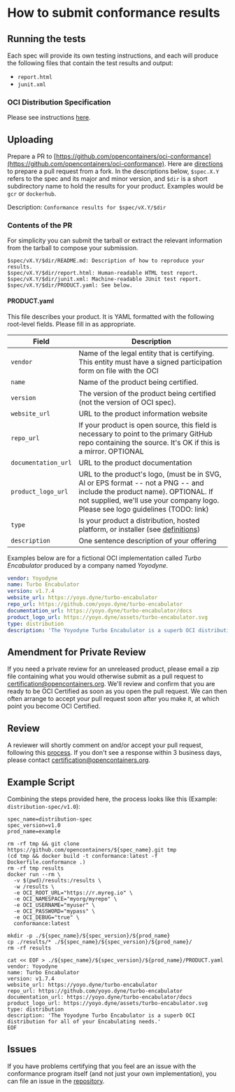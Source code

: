 # How to submit conformance results

## Running the tests

Each spec will provide its own testing instructions, and each will produce 
the following files that contain the test results and output:
- `report.html`
- `junit.xml`

### OCI Distribution Specification

Please see instructions [here](https://github.com/opencontainers/distribution-spec/blob/master/conformance/README.md).

## Uploading

Prepare a PR to
[https://github.com/opencontainers/oci-conformance](https://github.com/opencontainers/oci-conformance).
Here are [directions](https://help.github.com/en/articles/creating-a-pull-request-from-a-fork) to
prepare a pull request from a fork.
In the descriptions below, `$spec.X.Y` refers to the spec and its major and minor
version, and `$dir` is a short subdirectory name to hold the results for your
product.  Examples would be `gcr` or `dockerhub`.

Description: `Conformance results for $spec/vX.Y/$dir`

### Contents of the PR

For simplicity you can submit the tarball or extract the relevant information from the tarball to compose your submission. 

```
$spec/vX.Y/$dir/README.md: Description of how to reproduce your results.
$spec/vX.Y/$dir/report.html: Human-readable HTML test report.
$spec/vX.Y/$dir/junit.xml: Machine-readable JUnit test report.
$spec/vX.Y/$dir/PRODUCT.yaml: See below.
```

#### PRODUCT.yaml

This file describes your product. It is YAML formatted with the following root-level fields. Please fill in as appropriate.

| Field               | Description |
| ------------------- | ----------- |
| `vendor`            | Name of the legal entity that is certifying. This entity must have a signed participation form on file with the OCI  |
| `name`              | Name of the product being certified. |
| `version`           | The version of the product being certified (not the version of OCI spec). |
| `website_url`       | URL to the product information website |
| `repo_url`          | If your product is open source, this field is necessary to point to the primary GitHub repo containing the source. It's OK if this is a mirror. OPTIONAL  |
| `documentation_url` | URL to the product documentation |
| `product_logo_url`  | URL to the product's logo, (must be in SVG, AI or EPS format -- not a PNG -- and include the product name). OPTIONAL. If not supplied, we'll use your company logo. Please see logo guidelines (TODO: link) |
| `type`              | Is your product a distribution, hosted platform, or installer (see [definitions](https://github.com/opencontainers/oci-conformance/blob/master/faq.md#what-is-a-distribution-and-what-is-a-platform)) |
| `description` | One sentence description of your offering |

Examples below are for a fictional OCI implementation called _Turbo
Encabulator_ produced by a company named _Yoyodyne_.

```yaml
vendor: Yoyodyne
name: Turbo Encabulator
version: v1.7.4
website_url: https://yoyo.dyne/turbo-encabulator
repo_url: https://github.com/yoyo.dyne/turbo-encabulator
documentation_url: https://yoyo.dyne/turbo-encabulator/docs
product_logo_url: https://yoyo.dyne/assets/turbo-encabulator.svg
type: distribution
description: 'The Yoyodyne Turbo Encabulator is a superb OCI distribution for all of your Encabulating needs.'
```

## Amendment for Private Review

If you need a private review for an unreleased product, please email a zip file containing what you would otherwise submit
as a pull request to certification@opencontainers.org. We'll review and confirm that you are ready to be OCI Certified
as soon as you open the pull request. We can then often arrange to accept your pull request soon after you make it, at which point you become OCI Certified.

## Review

A reviewer will shortly comment on and/or accept your pull request, following this [process](reviewing.md).
If you don't see a response within 3 business days, please contact certification@opencontainers.org.

## Example Script

Combining the steps provided here, the process looks like this (Example: `distribution-spec/v1.0`):

```
spec_name=distribution-spec
spec_version=v1.0
prod_name=example

rm -rf tmp && git clone https://github.com/opencontainers/${spec_name}.git tmp
(cd tmp && docker build -t conformance:latest -f Dockerfile.conformance .)
rm -rf tmp results
docker run --rm \
  -v $(pwd)/results:/results \
  -w /results \
  -e OCI_ROOT_URL="https://r.myreg.io" \
  -e OCI_NAMESPACE="myorg/myrepo" \
  -e OCI_USERNAME="myuser" \
  -e OCI_PASSWORD="mypass" \
  -e OCI_DEBUG="true" \
  conformance:latest

mkdir -p ./${spec_name}/${spec_version}/${prod_name}
cp ./results/* ./${spec_name}/${spec_version}/${prod_name}/
rm -rf results

cat << EOF > ./${spec_name}/${spec_version}/${prod_name}/PRODUCT.yaml
vendor: Yoyodyne
name: Turbo Encabulator
version: v1.7.4
website_url: https://yoyo.dyne/turbo-encabulator
repo_url: https://github.com/yoyo.dyne/turbo-encabulator
documentation_url: https://yoyo.dyne/turbo-encabulator/docs
product_logo_url: https://yoyo.dyne/assets/turbo-encabulator.svg
type: distribution
description: 'The Yoyodyne Turbo Encabulator is a superb OCI distribution for all of your Encabulating needs.'
EOF
```

## Issues

If you have problems certifying that you feel are an issue with the conformance
program itself (and not just your own implementation), you can file an issue in
the [repository](https://github.com/opencontainers/oci-conformance).
